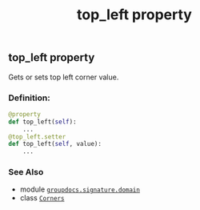 ﻿---
title: top_left property
second_title: GroupDocs.Signature for Python via .NET API References
description: 
type: docs
url: /python-net/groupdocs.signature.domain/corners/top_left/
is_root: false
weight: 80
---

## top_left property


Gets or sets top left corner value.
### Definition:
```python
@property
def top_left(self):
    ...
@top_left.setter
def top_left(self, value):
    ...
```

### See Also
* module [`groupdocs.signature.domain`](../../)
* class [`Corners`](/signature/python-net/groupdocs.signature.domain/corners)
